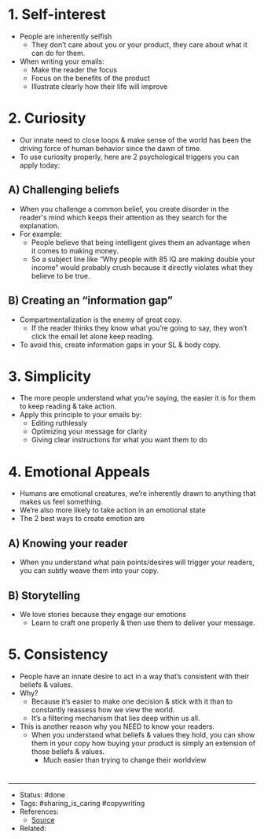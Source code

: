 # 1. Self-interest
- People are inherently selfish
	- They don’t care about you or your product, they care about what it can do for them.
- When writing your emails:
	- Make the reader the focus
	- Focus on the benefits of the product
	- Illustrate clearly how their life will improve

# 2. Curiosity
- Our innate need to close loops & make sense of the world has been the driving force of human behavior since the dawn of time.
- To use curiosity properly, here are 2 psychological triggers you can apply today:

## A) Challenging beliefs
- When you challenge a common belief, you create disorder in the reader's mind which keeps their attention as they search for the explanation.
- For example:
	- People believe that being intelligent gives them an advantage when it comes to making money.
	- So a subject line like “Why people with 85 IQ are making double your income” would probably crush because it directly violates what they believe to be true.

## B) Creating an “information gap”
- Compartmentalization is the enemy of great copy.
	- If the reader thinks they know what you’re going to say, they won’t click the email let alone keep reading.
- To avoid this, create information gaps in your SL & body copy.

# 3. Simplicity
- The more people understand what you’re saying, the easier it is for them to keep reading & take action.
- Apply this principle to your emails by:
	- Editing ruthlessly
	- Optimizing your message for clarity
	- Giving clear instructions for what you want them to do

# 4. Emotional Appeals
- Humans are emotional creatures, we’re inherently drawn to anything that makes us feel something.
- We’re also more likely to take action in an emotional state
- The 2 best ways to create emotion are

## A) Knowing your reader
- When you understand what pain points/desires will trigger your readers, you can subtly weave them into your copy.

## B) Storytelling
- We love stories because they engage our emotions
	- Learn to craft one properly & then use them to deliver your message.

# 5. Consistency
- People have an innate desire to act in a way that’s consistent with their beliefs & values.
- Why?
	- Because it’s easier to make one decision & stick with it than to constantly reassess how we view the world.
	- It’s a filtering mechanism that lies deep within us all.
- This is another reason why you NEED to know your readers.
	- When you understand what beliefs & values they hold, you can show them in your copy how buying your product is simply an extension of those beliefs & values.
		- Much easier than trying to change their worldview

#
---
- Status: #done
- Tags: #sharing_is_caring #copywriting
- References:
	- [Source](https://twitter.com/ecomchasedimond/status/1604897179432124417)
- Related:
